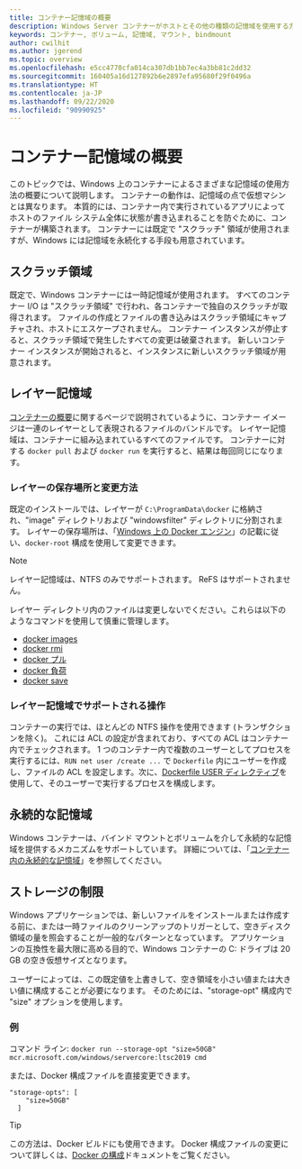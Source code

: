 ```yaml
---
title: コンテナー記憶域の概要
description: Windows Server コンテナーがホストとその他の種類の記憶域を使用する方法
keywords: コンテナー, ボリューム, 記憶域, マウント, bindmount
author: cwilhit
ms.author: jgerend
ms.topic: overview
ms.openlocfilehash: e5cc4770cfa014ca307db1bb7ec4a3bb81c2dd32
ms.sourcegitcommit: 160405a16d127892b6e2897efa95680f29f0496a
ms.translationtype: HT
ms.contentlocale: ja-JP
ms.lasthandoff: 09/22/2020
ms.locfileid: "90990925"
---
```

# <a name="container-storage-overview"></a>コンテナー記憶域の概要

<!-- Great diagram would be great! -->

このトピックでは、Windows 上のコンテナーによるさまざまな記憶域の使用方法の概要について説明します。 コンテナーの動作は、記憶域の点で仮想マシンとは異なります。 本質的には、コンテナー内で実行されているアプリによってホストのファイル システム全体に状態が書き込まれることを防ぐために、コンテナーが構築されます。 コンテナーには既定で "スクラッチ" 領域が使用されますが、Windows には記憶域を永続化する手段も用意されています。

## <a name="scratch-space"></a>スクラッチ領域

既定で、Windows コンテナーには一時記憶域が使用されます。 すべてのコンテナー I/O は "スクラッチ領域" で行われ、各コンテナーで独自のスクラッチが取得されます。 ファイルの作成とファイルの書き込みはスクラッチ領域にキャプチャされ、ホストにエスケープされません。 コンテナー インスタンスが停止すると、スクラッチ領域で発生したすべての変更は破棄されます。 新しいコンテナー インスタンスが開始されると、インスタンスに新しいスクラッチ領域が用意されます。

## <a name="layer-storage"></a>レイヤー記憶域

[コンテナーの概要](../about/index.md)に関するページで説明されているように、コンテナー イメージは一連のレイヤーとして表現されるファイルのバンドルです。 レイヤー記憶域は、コンテナーに組み込まれているすべてのファイルです。 コンテナーに対する `docker pull` および `docker run` を実行すると、結果は毎回同じになります。

### <a name="where-layers-are-stored-and-how-to-change-it"></a>レイヤーの保存場所と変更方法

既定のインストールでは、レイヤーが `C:\ProgramData\docker` に格納され、"image" ディレクトリおよび "windowsfilter" ディレクトリに分割されます。 レイヤーの保存場所は、「[Windows 上の Docker エンジン](../manage-docker/configure-docker-daemon.md)」の記載に従い、`docker-root` 構成を使用して変更できます。

> [!NOTE]
> レイヤー記憶域は、NTFS のみでサポートされます。 ReFS はサポートされません。

レイヤー ディレクトリ内のファイルは変更しないでください。これらは以下のようなコマンドを使用して慎重に管理します。

- [docker images](https://docs.docker.com/engine/reference/commandline/images/)
- [docker rmi](https://docs.docker.com/engine/reference/commandline/rmi/)
- [docker プル](https://docs.docker.com/engine/reference/commandline/pull/)
- [docker 負荷](https://docs.docker.com/engine/reference/commandline/load/)
- [docker save](https://docs.docker.com/engine/reference/commandline/save/)

### <a name="supported-operations-in-layer-storage"></a>レイヤー記憶域でサポートされる操作

コンテナーの実行では、ほとんどの NTFS 操作を使用できます (トランザクションを除く)。 これには ACL の設定が含まれており、すべての ACL はコンテナー内でチェックされます。 1 つのコンテナー内で複数のユーザーとしてプロセスを実行するには、`RUN net user /create ...` で `Dockerfile` 内にユーザーを作成し、ファイルの ACL を設定します。次に、[Dockerfile USER ディレクティブ](https://docs.docker.com/engine/reference/builder/#user)を使用して、そのユーザーで実行するプロセスを構成します。

## <a name="persistent-storage"></a>永続的な記憶域

Windows コンテナーは、バインド マウントとボリュームを介して永続的な記憶域を提供するメカニズムをサポートしています。 詳細については、「[コンテナー内の永続的な記憶域](./persistent-storage.md)」を参照してください。

## <a name="storage-limits"></a>ストレージの制限

Windows アプリケーションでは、新しいファイルをインストールまたは作成する前に、または一時ファイルのクリーンアップのトリガーとして、空きディスク領域の量を照会することが一般的なパターンとなっています。  アプリケーションの互換性を最大限に高める目的で、Windows コンテナーの C: ドライブは 20 GB の空き仮想サイズとなります。

ユーザーによっては、この既定値を上書きして、空き領域を小さい値または大きい値に構成することが必要になります。 そのためには、"storage-opt" 構成内で "size" オプションを使用します。

### <a name="examples"></a>例

コマンド ライン: `docker run --storage-opt "size=50GB" mcr.microsoft.com/windows/servercore:ltsc2019 cmd`

または、Docker 構成ファイルを直接変更できます。

```Docker Configuration File
"storage-opts": [
    "size=50GB"
  ]
```

> [!TIP]
> この方法は、Docker ビルドにも使用できます。 Docker 構成ファイルの変更について詳しくは、[Docker の構成](../manage-docker/configure-docker-daemon.md#configure-docker-with-a-configuration-file)ドキュメントをご覧ください。